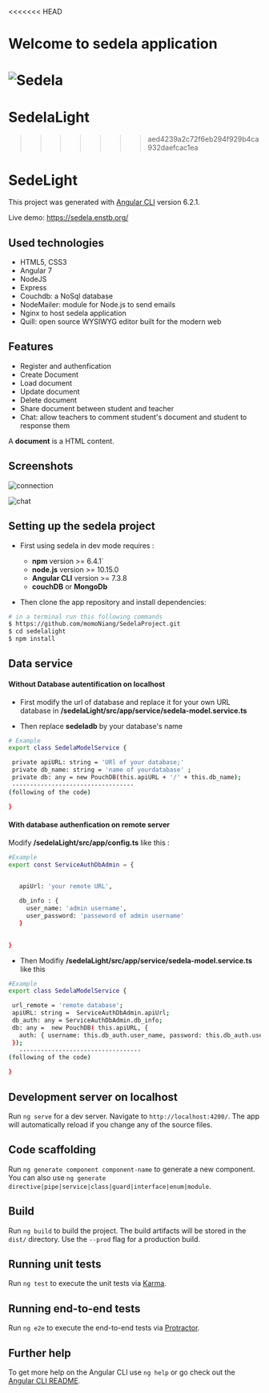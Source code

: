<<<<<<< HEAD
# Welcome to sedela application
![Sedela](https://github.com/momoNiang/SedelaProject/blob/master/sedelaLight/src/assets/pictures/sedela.jpg)
=======
# SedelaLight
>>>>>>> aed4239a2c72f6eb294f929b4ca932daefcac1ea

# SedeLight
This project was generated with [Angular CLI](https://github.com/angular/angular-cli) version 6.2.1.  

Live demo: https://sedela.enstb.org/


## ​​Used technologies

* HTML5, CSS3  
* Angular 7
* NodeJS
* Express
* Couchdb: a NoSql database
* NodeMailer: module for Node.js to send emails
* Nginx to host sedela application
* Quill: open source WYSIWYG editor built for the modern web


## Features

* Register and authenfication
* Create Document 
* Load document 
* Update document
* Delete document
* Share document between student and teacher
* Chat: allow teachers to comment student's document and student to response them

A **document** is a HTML content.

## Screenshots 

![connection](https://github.com/momoNiang/SedelaProject/blob/master/sedelaLight/src/assets/pictures/Sedela%20-%20sedela.enstb.org.png)

![chat](https://github.com/momoNiang/SedelaProject/blob/master/sedelaLight/src/assets/pictures/forum.PNG)


## Setting up the sedela project

* First using sedela in dev mode requires :
    * **npm** version >= 6.4.1`
    * **node.js**  version >= 10.15.0 
    * **Angular CLI** version >= 7.3.8
    * **couchDB** or **MongoDb** 

*  Then clone the app repository and install dependencies:

```sh
# in a terminal run this following commands
$ https://github.com/momoNiang/SedelaProject.git
$ cd sedelalight
$ npm install 
```
## Data service

#### Without Database autentification on localhost

 * First modify the url of database and replace it for your own URL database in **/sedelaLight/src/app/service/sedela-model.service.ts** 
 
 * Then replace **sedeladb** by your database's name

 ```sh
 # Example
 export class SedelaModelService {

  private apiURL: string = 'URl of your database;' 
  private db_name: string = 'name of yourdatabase' ;
  private db: any = new PouchDB(this.apiURL + '/' + this.db_name);
  ----------------------------------
 (following of the code)

}

 ```
 #### With database authenfication on remote server

 Modify  **/sedelaLight/src/app/config.ts** like this : 

 ```sh
 #Example
export const ServiceAuthDbAdmin = {


    apiUrl: 'your remote URL',
    
    db_info : {
      user_name: 'admin username',
      user_password: 'passeword of admin username'
    }

    
}

 ```

* Then Modifiy **/sedelaLight/src/app/service/sedela-model.service.ts**  like this

 ```sh
#Example
 export class SedelaModelService {

  url_remote = 'remote database';
  apiURL: string =  ServiceAuthDbAdmin.apiUrl;
  db_auth: any = ServiceAuthDbAdmin.db_info;
  db: any =  new PouchDB( this.apiURL, {
    auth: { username: this.db_auth.user_name, password: this.db_auth.user_password }
  });
    ----------------------------------
 (following of the code)

}

 ```


## Development server on localhost
 
Run `ng serve` for a dev server. Navigate to `http://localhost:4200/`. The app will automatically reload if you change any of the source files.

## Code scaffolding

Run `ng generate component component-name` to generate a new component. You can also use `ng generate directive|pipe|service|class|guard|interface|enum|module`.

## Build

Run `ng build` to build the project. The build artifacts will be stored in the `dist/` directory. Use the `--prod` flag for a production build.

## Running unit tests

Run `ng test` to execute the unit tests via [Karma](https://karma-runner.github.io).

## Running end-to-end tests

Run `ng e2e` to execute the end-to-end tests via [Protractor](http://www.protractortest.org/).

## Further help

To get more help on the Angular CLI use `ng help` or go check out the [Angular CLI README](https://github.com/angular/angular-cli/blob/master/README.md).
